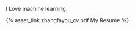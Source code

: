 I Love machine learning.

<!-- {% asset_img my_portrait.jpg %} -->
{% asset_link zhangfayou_cv.pdf My Resume %}